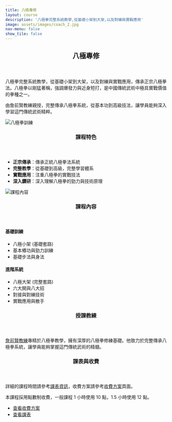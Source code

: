 ```yaml
---
title: 八極專修
layout: course
description: '八極拳完整系統教學,從基礎小架到大架,以及對練與實戰應用'
image: assets/images/coach_2.jpg
nav-menu: false
show_tile: false
---
```


<!-- Main -->
<div id="main">

<!-- One -->
<section id="one">
	<div class="inner">
		<header class="major">
			<h2>八極專修</h2>
		</header>
		<p>八極拳完整系統教學，從基礎小架到大架，以及對練與實戰應用，傳承正宗八極拳法。八極拳以剛猛著稱，強調爆發力與近身短打，是中國傳統武術中極具實戰價值的拳種之一。</p>
		<p>由詹前賢教練親授，完整傳承八極拳系統，從基本功到高級技法，讓學員能夠深入學習這門傳統武術精粹。</p>
	</div>
</section>

<!-- Two -->
<section id="two" class="spotlights">
	<section>
		<div class="image">
			<img src="{% link assets/images/coach_2.jpg %}" alt="八極拳訓練" data-position="center center" />
		</div>
		<div class="content">
			<div class="inner">
				<header class="major">
					<h3>課程特色</h3>
				</header>
				<ul>
					<li><strong>正宗傳承</strong>：傳承正統八極拳法系統</li>
					<li><strong>完整教學</strong>：從基礎到高級，完整學習體系</li>
					<li><strong>實戰應用</strong>：注重八極拳的實戰技法</li>
					<li><strong>深入鑽研</strong>：深入理解八極拳的勁力與技術原理</li>
				</ul>
			</div>
		</div>
	</section>
	<section>
		<div class="image">
			<img src="{% link assets/images/coach_3.jpg %}" alt="課程內容" data-position="top center" />
		</div>
		<div class="content">
			<div class="inner">
				<header class="major">
					<h3>課程內容</h3>
				</header>
				<h4>基礎訓練</h4>
				<ul>
					<li>八極小架 (基礎套路)</li>
					<li>基本樁功與勁力訓練</li>
					<li>基礎步法與身法</li>
				</ul>
				<h4>進階系統</h4>
				<ul>
					<li>八極大架 (完整套路)</li>
					<li>六大開與八大招</li>
					<li>對接與對練技術</li>
					<li>實戰應用與散手</li>
				</ul>
			</div>
		</div>
	</section>
</section>

<!-- Three -->
<section id="three">
	<div class="inner">
		<header class="major">
			<h3>授課教練</h3>
		</header>
		<p><a href="{% link teachers/coach-chan.md %}">詹前賢教練</a>專精於八極拳教學，擁有深厚的八極拳修練基礎。他致力於完整傳承八極拳系統，讓學員能夠掌握這門傳統武術的精髓。</p>
	</div>
</section>

<!-- Four -->
<section id="four">
	<div class="inner">
		<header class="major">
			<h3>課表與收費</h3>
		</header>
		<p>詳細的課程時間請參考<a href="{% link schedule.md %}">課表資訊</a>，收費方案請參考<a href="{% link pricing.md %}">收費方案</a>頁面。</p>
		<p>本課程採用點數制收費，一般課程 1 小時使用 10 點，1.5 小時使用 12 點。</p>
		<ul class="actions">
			<li><a href="{% link pricing.md %}" class="button">查看收費方案</a></li>
			<li><a href="{% link schedule.md %}" class="button">查看課表</a></li>
		</ul>
	</div>
</section>

</div>

